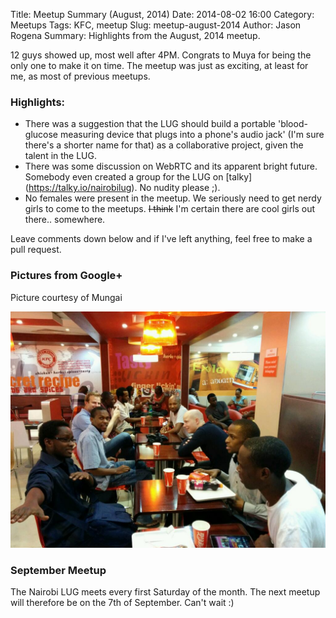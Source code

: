 Title: Meetup Summary (August, 2014)
Date: 2014-08-02 16:00
Category: Meetups
Tags: KFC, meetup
Slug: meetup-august-2014
Author: Jason Rogena
Summary: Highlights from the August, 2014 meetup.


12 guys showed up, most well after 4PM. Congrats to Muya for being the only one to make it on time. The meetup was just as exciting, at least for me, as most of previous meetups.

### Highlights:

* There was a suggestion that the LUG should build a portable 'blood-glucose measuring device that plugs into a phone's audio jack' (I'm sure there's a shorter name for that) as a collaborative project, given the talent in the LUG.
* There was some discussion on WebRTC and its apparent bright future. Somebody even created a group for the LUG on [talky] (https://talky.io/nairobilug). No nudity please ;).
* No females were present in the meetup. We seriously need to get nerdy girls to come to the meetups. ~~I think~~ I'm certain there are cool girls out there.. somewhere.

Leave comments down below and if I've left anything, feel free to make a pull request.

### Pictures from Google+

Picture courtesy of Mungai

![Drinks](/images/meetup-january-2014.jpg "Nairobi GNU/Linux Users Group members")

### September Meetup

The Nairobi LUG meets every first Saturday of the month. The next meetup will therefore be on the 7th of September. Can't wait :)
